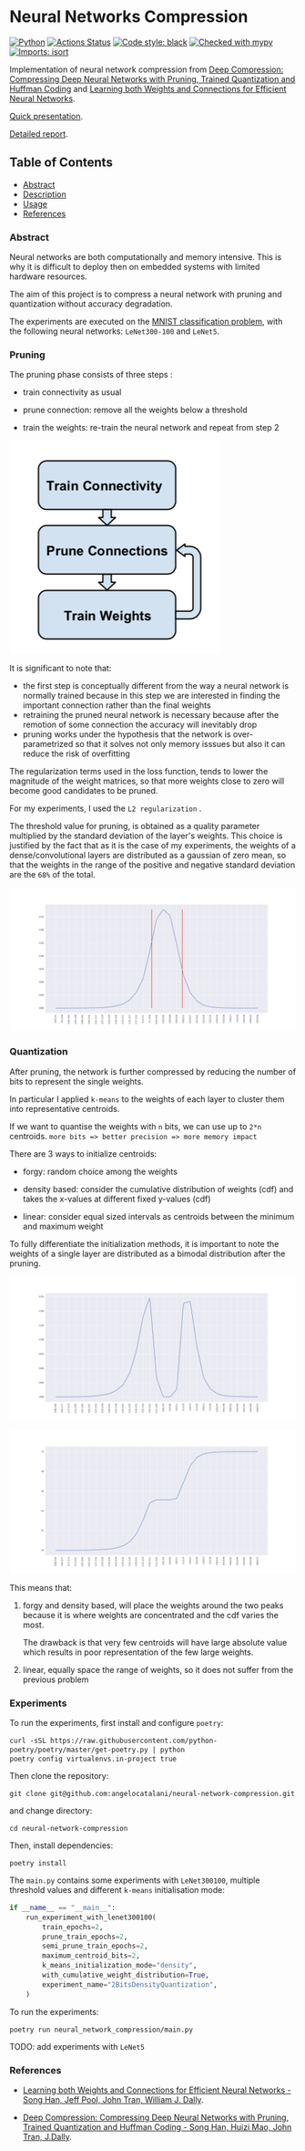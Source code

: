 # Neural Networks Compression

[![Python](https://img.shields.io/badge/python-3.8-informational)](https://docs.python.org/3/)
[![Actions Status](https://github.com/anjelo95/neural-network-compression/workflows/Linting/badge.svg)](https://github.com/anjelocatalani/neural-network-compression/actions)
[![Code style: black](https://img.shields.io/badge/code%20style-black-000000.svg)](https://github.com/psf/black)
[![Checked with mypy](http://www.mypy-lang.org/static/mypy_badge.svg)](http://mypy-lang.org/)
[![Imports: isort](https://img.shields.io/badge/%20imports-isort-%231674b1?style=flat&labelColor=ef8336)](https://pycqa.github.io/isort/)

Implementation of neural network compression from [Deep Compression: Compressing Deep Neural Networks with Pruning, Trained Quantization and Huffman Coding](https://arxiv.org/abs/1510.00149) and [Learning both Weights and Connections for Efficient Neural Networks](https://arxiv.org/abs/1506.02626).

[Quick presentation](https://docs.google.com/presentation/d/1zhzdDFtN-13fnuI6Ni400xstSfT1EStweuqKMQHU8R4/edit?usp=sharing).

[Detailed report](https://drive.google.com/file/d/1ouklIYGDD9w9Mprm9M4klhFrdcmf5fCi/view?usp=sharing).

<!-- TABLE OF CONTENTS -->
## Table of Contents

* [Abstract](#abstract)
* [Description](#description)
* [Usage](#usage)
* [References](#references)

### Abstract

Neural networks are both computationally and memory intensive.
This is why it is difficult to deploy then on embedded systems with limited hardware resources.

The aim of this project is to compress a neural network with pruning and quantization without accuracy degradation.

The experiments are executed on the [MNIST classification problem](https://en.wikipedia.org/wiki/MNIST_database), with the following neural networks: `LeNet300-100` and `LeNet5`.

### Pruning

The pruning phase consists of three steps :

- train connectivity as usual

- prune connection: remove all the weights below a threshold

-  train the weights: re-train the neural network and repeat from step 2

![prune-view](papers/lat/prune-view.png)



It is significant to note that:

- the first step is conceptually different from the way a neural network is normally trained because in this step we are interested in finding the important connection rather than the final weights
- retraining the pruned neural network is necessary because after the remotion of some connection the accuracy will inevitably drop
- pruning works under the hypothesis that the network is over-parametrized so that it solves not only memory isssues but also it can reduce the risk of overfitting



The regularization terms used in the loss function, tends to lower the magnitude of the weight matrices, so that more weights close to zero will become good candidates to be pruned.

For my experiments, I used the `L2 regularization` .

The threshold value for pruning, is obtained as a quality parameter multiplied by the standard deviation of the layer's weights.
 This choice is justified by the fact that as it is the case of my experiments, the weights of a dense/convolutional layers are distributed as a gaussian of zero mean, so that the weights in the range of the positive and negative standard deviation are the `68%` of the total.

![weigth distribution for a dense layer of Lenet300100 before pruning](papers/lat/weigth-dis.png)

### Quantization

After pruning, the network is further compressed by reducing the number of bits to represent the single weights.

In particular I applied `k-means`  to the weights of each layer to cluster them into representative centroids.

If we want to quantise the weights with `n` bits, we can use up to `2*n` centroids.
`more bits => better precision => more memory impact`

There are 3 ways to initialize centroids:

- forgy: random choice among the weights

- density based: consider the cumulative distribution of weights (cdf) and takes the x-values at different fixed y-values (cdf)

- linear: consider equal sized intervals as centroids between the minimum and maximum weight

To fully differentiate the initialization methods, it is important to note the weights of a single layer are distributed as a bimodal distribution after the pruning.

![weights after pruning for a dense layer of Lenet300100](papers/lat/weights-after-pruning.png)

![Cumulative weight distribution for a dense layer of Lenet300100](papers/lat/cdf.png)



This means that:

1. forgy and density based, will place the weights around the two peaks because it is where weights are concentrated and the cdf varies the most. 

   The drawback is that very few centroids will have large absolute value which results in poor representation of the few large weights.

2. linear, equally space the range of weights, so it does not suffer from the previous problem

### Experiments

To run the experiments, first install and configure `poetry`:
```shell
curl -sSL https://raw.githubusercontent.com/python-poetry/poetry/master/get-poetry.py | python
poetry config virtualenvs.in-project true
```

Then clone the repository:
```shell script
git clone git@github.com:angelocatalani/neural-network-compression.git
```
and change directory:
```shell script
cd neural-network-compression
```
 
Then, install dependencies:
```shell script
poetry install
```

The `main.py` contains some experiments with `LeNet300100`, multiple threshold values and different `k-means` initialisation mode:
```python
if __name__ == "__main__":
    run_experiment_with_lenet300100(
        train_epochs=2,
        prune_train_epochs=2,
        semi_prune_train_epochs=2,
        maximum_centroid_bits=2,
        k_means_initialization_mode="density",
        with_cumulative_weight_distribution=True,
        experiment_name="2BitsDensityQuantization",
    )
```

To run the experiments:

```shell script
poetry run neural_network_compression/main.py
```

TODO: add experiments with `LeNet5`

### References

- [Learning both Weights and Connections for Efficient Neural Networks - Song Han, Jeff Pool, John Tran, William J. Dally](https://arxiv.org/abs/1506.02626). 

- [Deep Compression: Compressing Deep Neural Networks with Pruning, Trained Quantization and Huffman Coding - Song Han, Huizi Mao, John Tran, J.Dally](https://arxiv.org/abs/1510.00149).


